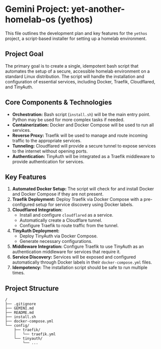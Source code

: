 # Gemini Project: yet-another-homelab-os (yethos)

This file outlines the development plan and key features for the `yethos` project, a script-based installer for setting up a homelab environment.

## Project Goal

The primary goal is to create a single, idempotent bash script that automates the setup of a secure, accessible homelab environment on a standard Linux distribution. The script will handle the installation and configuration of essential services, including Docker, Traefik, Cloudflared, and TinyAuth.

## Core Components & Technologies

- **Orchestration:** Bash script (`install.sh`) will be the main entry point. Python may be used for more complex tasks if needed.
- **Containerization:** Docker and Docker Compose will be used to run all services.
- **Reverse Proxy:** Traefik will be used to manage and route incoming traffic to the appropriate services.
- **Tunneling:** Cloudflared will provide a secure tunnel to expose services to the internet without opening ports.
- **Authentication:** TinyAuth will be integrated as a Traefik middleware to provide authentication for services.

## Key Features

1.  **Automated Docker Setup:** The script will check for and install Docker and Docker Compose if they are not present.
2.  **Traefik Deployment:** Deploy Traefik via Docker Compose with a pre-configured setup for service discovery using Docker labels.
3.  **Cloudflared Integration:**
    - Install and configure `cloudflared` as a service.
    - Automatically create a Cloudflare tunnel.
    - Configure Traefik to route traffic from the tunnel.
4.  **TinyAuth Deployment:**
    - Deploy TinyAuth via Docker Compose.
    - Generate necessary configurations.
5.  **Middleware Integration:** Configure Traefik to use TinyAuth as an authentication middleware for services that require it.
6.  **Service Discovery:** Services will be exposed and configured automatically through Docker labels in their `docker-compose.yml` files.
7.  **Idempotency:** The installation script should be safe to run multiple times.

## Project Structure

```
/
├── .gitignore
├── GEMINI.md
├── README.md
├── install.sh
├── docker-compose.yml
└── config/
    ├── traefik/
    │   └── traefik.yml
    └── tinyauth/
        └── ...
```
